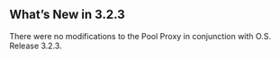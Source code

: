 ## What’s New in 3.2.3

There were no modifications to the Pool Proxy in conjunction with O.S. Release 3.2.3.